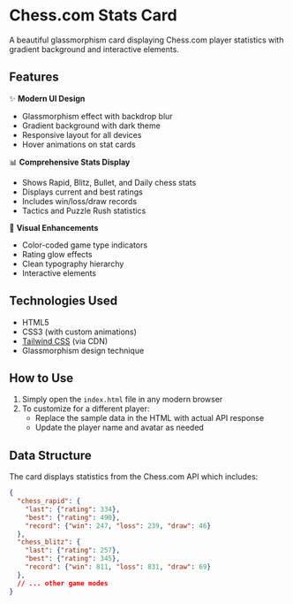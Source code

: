 # Chess.com Stats Card
A beautiful glassmorphism card displaying Chess.com player statistics with gradient background and interactive elements.

## Features

✨ **Modern UI Design**
- Glassmorphism effect with backdrop blur
- Gradient background with dark theme
- Responsive layout for all devices
- Hover animations on stat cards

📊 **Comprehensive Stats Display**
- Shows Rapid, Blitz, Bullet, and Daily chess stats
- Displays current and best ratings
- Includes win/loss/draw records
- Tactics and Puzzle Rush statistics

🎨 **Visual Enhancements**
- Color-coded game type indicators
- Rating glow effects
- Clean typography hierarchy
- Interactive elements

## Technologies Used

- HTML5
- CSS3 (with custom animations)
- [Tailwind CSS](https://tailwindcss.com/) (via CDN)
- Glassmorphism design technique

## How to Use

1. Simply open the `index.html` file in any modern browser
2. To customize for a different player:
   - Replace the sample data in the HTML with actual API response
   - Update the player name and avatar as needed

## Data Structure

The card displays statistics from the Chess.com API which includes:

```json
{
  "chess_rapid": {
    "last": {"rating": 334},
    "best": {"rating": 490},
    "record": {"win": 247, "loss": 239, "draw": 46}
  },
  "chess_blitz": {
    "last": {"rating": 257},
    "best": {"rating": 345},
    "record": {"win": 811, "loss": 831, "draw": 69}
  },
  // ... other game modes
}
